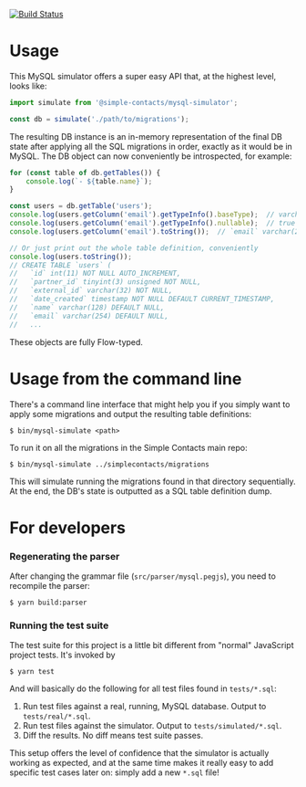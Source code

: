 [![Build Status](https://travis-ci.com/SimpleContacts/mysql-simulator.svg?token=aq9GGFeH6P9dKDFz65um&branch=master)](https://travis-ci.com/SimpleContacts/mysql-simulator)

# Usage

This MySQL simulator offers a super easy API that, at the highest level, looks
like:

```javascript
import simulate from '@simple-contacts/mysql-simulator';

const db = simulate('./path/to/migrations');
```

The resulting DB instance is an in-memory representation of the final DB state
after applying all the SQL migrations in order, exactly as it would be in
MySQL.  The DB object can now conveniently be introspected, for example:

```javascript
for (const table of db.getTables()) {
    console.log(`- ${table.name}`);
}

const users = db.getTable('users');
console.log(users.getColumn('email').getTypeInfo().baseType);  // varchar
console.log(users.getColumn('email').getTypeInfo().nullable);  // true
console.log(users.getColumn('email').toString());  // `email` varchar(254) DEFAULT NULL

// Or just print out the whole table definition, conveniently
console.log(users.toString());
// CREATE TABLE `users` (
//   `id` int(11) NOT NULL AUTO_INCREMENT,
//   `partner_id` tinyint(3) unsigned NOT NULL,
//   `external_id` varchar(32) NOT NULL,
//   `date_created` timestamp NOT NULL DEFAULT CURRENT_TIMESTAMP,
//   `name` varchar(128) DEFAULT NULL,
//   `email` varchar(254) DEFAULT NULL,
//   ...
```

These objects are fully Flow-typed.


# Usage from the command line

There's a command line interface that might help you if you simply want to
apply some migrations and output the resulting table definitions:

    $ bin/mysql-simulate <path>

To run it on all the migrations in the Simple Contacts main repo:

    $ bin/mysql-simulate ../simplecontacts/migrations

This will simulate running the migrations found in that directory sequentially.
At the end, the DB's state is outputted as a SQL table definition dump.


# For developers

### Regenerating the parser

After changing the grammar file (`src/parser/mysql.pegjs`), you need to
recompile the parser:

    $ yarn build:parser


### Running the test suite

The test suite for this project is a little bit different from "normal"
JavaScript project tests.  It's invoked by

    $ yarn test

And will basically do the following for all test files found in `tests/*.sql`:

1. Run test files against a real, running, MySQL database. Output to
   `tests/real/*.sql`.
1. Run test files against the simulator. Output to `tests/simulated/*.sql`.
1. Diff the results.  No diff means test suite passes.

This setup offers the level of confidence that the simulator is actually
working as expected, and at the same time makes it really easy to add specific
test cases later on: simply add a new `*.sql` file!
